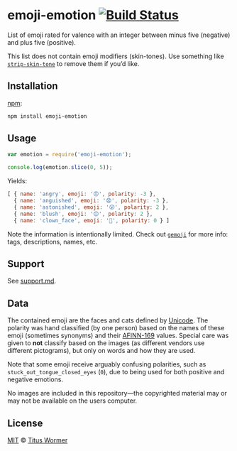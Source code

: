 # emoji-emotion [![Build Status][travis-badge]][travis]

List of emoji rated for valence with an integer between minus five
(negative) and plus five (positive).

This list does not contain emoji modifiers (skin-tones).  Use something like
[`strip-skin-tone`][strip-skin-tone] to remove them if you’d like.

## Installation

[npm][]:

```bash
npm install emoji-emotion
```

## Usage

```javascript
var emotion = require('emoji-emotion');

console.log(emotion.slice(0, 5));
```

Yields:

```js
[ { name: 'angry', emoji: '😠', polarity: -3 },
  { name: 'anguished', emoji: '😧', polarity: -3 },
  { name: 'astonished', emoji: '😲', polarity: 2 },
  { name: 'blush', emoji: '😊', polarity: 2 },
  { name: 'clown_face', emoji: '🤡', polarity: 0 } ]
```

Note the information is intentionally limited.  Check out
[`gemoji`][gemoji] for more info: tags, descriptions, names, etc.

## Support

See [support.md][support].

## Data

The contained emoji are the faces and cats defined by [Unicode][].
The polarity was hand classified (by one person) based on the names of
these emoji (sometimes synonyms) and their [AFINN-169][] values.
Special care was given to **not** classify based on the images (as
different vendors use different pictograms), but only on words and how
they are used.

Note that some emoji receive arguably confusing polarities, such as
`stuck_out_tongue_closed_eyes` (`0`), due to being used for both
positive and negative emotions.

No images are included in this repository—the copyrighted material
may or may not be available on the users computer.

## License

[MIT][license] © [Titus Wormer][author]

<!-- Definitions -->

[travis-badge]: https://img.shields.io/travis/wooorm/emoji-emotion.svg

[travis]: https://travis-ci.org/wooorm/emoji-emotion

[npm]: https://docs.npmjs.com/cli/install

[license]: LICENSE

[author]: http://wooorm.com

[support]: support.md

[gemoji]: https://github.com/wooorm/gemoji

[unicode]: http://www.unicode.org/Public/emoji/1.0/full-emoji-list.html

[afinn-169]: https://github.com/wooorm/afinn-169

[strip-skin-tone]: https://github.com/wooorm/strip-skin-tone
